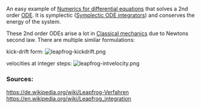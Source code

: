 
An easy example of [Numerics for differential equations](Numerics%20for%20differential%20equations.md) that solves a 2nd order [ODE](ODE.md). It is symplectic ([Symplectic ODE integrators](Symplectic%20ODE%20integrators.md)) and conserves the energy of the system.

These 2nd order ODEs arise a lot in [Classical mechanics](Classical%20mechanics.md) due to Newtons second law.
There are multiple similar formulations:



kick-drift form:
![leapfrog-kickdrift.png](leapfrog-kickdrift.png)


velocities at integer steps:
![leapfrog-intvelocity.png](leapfrog-intvelocity.png)



### Sources: 
https://de.wikipedia.org/wiki/Leapfrog-Verfahren
https://en.wikipedia.org/wiki/Leapfrog_integration